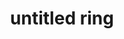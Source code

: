---
layout: post
title: "untitled ring"
categories: [jewelry, metal, misc]
medium: "brass, silver solder, guitar string beads"
image: /assets/images/abacus1/ring1.jpg
images: 'images/abacus1'
permalink: /ring1/
---